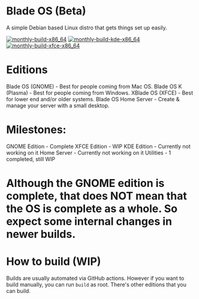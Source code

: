 # Blade OS (Beta)
A simple Debian based Linux distro that gets things set up easily.

[![monthly-build-x86_64](https://github.com/Blade-OS/os/actions/workflows/build_monthly.yml/badge.svg)](https://github.com/Blade-OS/os/actions/workflows/build_monthly.yml) [![monthly-build-kde-x86_64](https://github.com/Blade-OS/os/actions/workflows/build_k_monthly.yml/badge.svg)](https://github.com/Blade-OS/os/actions/workflows/build_k_monthly.yml) [![monthly-build-xfce-x86_64](https://github.com/Blade-OS/os/actions/workflows/build_x_monthly.yml/badge.svg)](https://github.com/Blade-OS/os/actions/workflows/build_x_monthly.yml)

# Editions
Blade OS (GNOME) - Best for people coming from Mac OS.
Blade OS K (Plasma) - Best for people coming from Windows.
XBlade OS (XFCE) - Best for lower end and/or older systems.
Blade OS Home Server - Create & manage your server with a small desktop.

# Milestones:
GNOME Edition - Complete
XFCE Edition - WIP
KDE Edition - Currently not working on it
Home Server - Currently not working on it
Utilities - 1 completed, still WIP

# Although the GNOME edition is complete, that does NOT mean that the OS is complete as a whole. So expect some internal changes in newer builds.

# How to build (WIP)
Builds are usually automated via GitHub actions. However if you want to build manually, you can run ```build``` as root. There's other editions that you can build.
